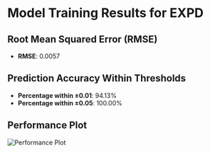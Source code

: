# Model Training Results for EXPD

## Root Mean Squared Error (RMSE)
- **RMSE**: 0.0057

## Prediction Accuracy Within Thresholds
- **Percentage within ±0.01**: 94.13%
- **Percentage within ±0.05**: 100.00%

## Performance Plot
![Performance Plot](../imgs/EXPD.png)
